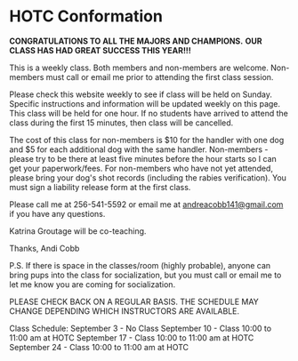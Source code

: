 # HOTC Conformation


**CONGRATULATIONS TO ALL THE MAJORS AND CHAMPIONS.**
**OUR CLASS HAS HAD GREAT SUCCESS THIS YEAR!!!**


This is a weekly class. Both members and non-members are welcome. Non-members must call or email me prior to attending the first class session.

Please check this website weekly to see if class will be held on Sunday. Specific instructions and information will be updated weekly on this page. This class will be held for one hour. If no students have arrived to attend the class during the first 15 minutes, then class will be cancelled.

The cost of this class for non-members is $10 for the handler with one dog and $5 for each additional dog with the same handler. Non-members - please try to be there at least five minutes before the hour starts so I can get your paperwork/fees. For non-members who have not yet attended, please bring your dog's shot records (including the rabies verification). You must sign a liability release form at the first class.

Please call me at 256-541-5592 or email me at andreacobb141@gmail.com if you have any questions.

Katrina Groutage will be co-teaching.

Thanks,
Andi Cobb

P.S. If there is space in the classes/room (highly probable), anyone can bring pups into the class for socialization, but you must call or email me to let me know you are coming for socialization.

 
PLEASE CHECK BACK ON A REGULAR BASIS. THE SCHEDULE MAY CHANGE DEPENDING WHICH INSTRUCTORS ARE AVAILABLE.

 Class Schedule:
September 3 - No Class
September 10 - Class 10:00 to 11:00 am at HOTC
September 17 - Class 10:00 to 11:00 am at HOTC
September 24 - Class 10:00 to 11:00 am at HOTC
